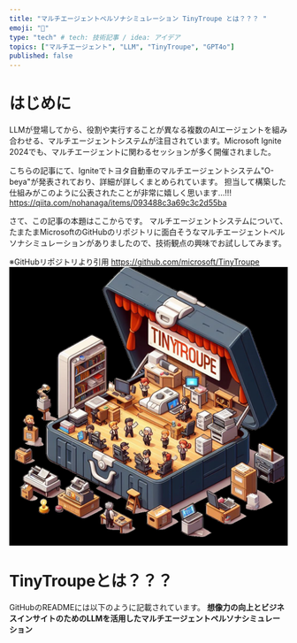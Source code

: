 ```yaml
---
title: "マルチエージェントペルソナシミュレーション TinyTroupe とは？？？ "
emoji: "💁"
type: "tech" # tech: 技術記事 / idea: アイデア
topics: ["マルチエージェント", "LLM", "TinyTroupe", "GPT4o"]
published: false
---
```


# はじめに
LLMが登場してから、役割や実行することが異なる複数のAIエージェントを組み合わせる、マルチエージェントシステムが注目されています。Microsoft Ignite 2024でも、マルチエージェントに関わるセッションが多く開催されました。

こちらの記事にて、Igniteでトヨタ自動車のマルチエージェントシステム"O-beya"が発表されており、詳細が詳しくまとめられています。
担当して構築した仕組みがこのように公表されたことが非常に嬉しく思います...!!!
https://qiita.com/nohanaga/items/093488c3a69c3c2d55ba

さて、この記事の本題はここからです。
マルチエージェントシステムについて、たまたまMicrosoftのGitHubのリポジトリに面白そうなマルチエージェントペルソナシミュレーションがありましたので、技術観点の興味でお試ししてみます。

※GitHubリポジトリより引用 <https://github.com/microsoft/TinyTroupe>
![](/images/try-tinytroupe/2024-11-24-19-12-38.png)


# TinyTroupeとは？？？
GitHubのREADMEには以下のように記載されています。
**想像力の向上とビジネスインサイトのためのLLMを活用したマルチエージェントペルソナシミュレーション**

